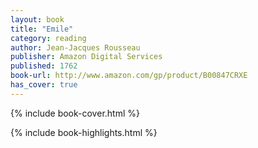 ```yaml
---
layout: book
title: "Emile"
category: reading
author: Jean-Jacques Rousseau
publisher: Amazon Digital Services
published: 1762
book-url: http://www.amazon.com/gp/product/B00847CRXE
has_cover: true
---
```

{% include book-cover.html %}

{% include book-highlights.html %}
